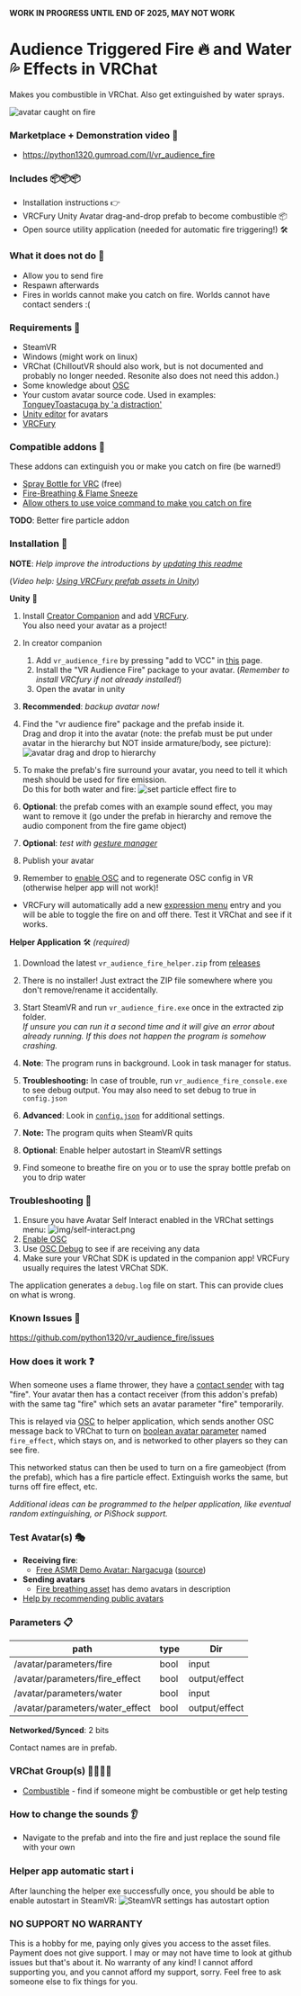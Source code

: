**WORK IN PROGRESS UNTIL END OF 2025, MAY NOT WORK**

# Audience Triggered Fire 🔥 and Water 💦 Effects in VRChat

Makes you combustible in VRChat. Also get extinguished by water sprays.

![avatar caught on fire](docs/toastacuga-on-fire-optimized.png)

### Marketplace + Demonstration video 🛒

 - https://python1320.gumroad.com/l/vr_audience_fire

### Includes 📦📦📦
 
 - Installation instructions 👉
 - VRCFury Unity Avatar drag-and-drop prefab to become combustible 📦
 - Open source utility application (needed for automatic fire triggering!) 🛠️

### What it does not do 🛑

 - Allow you to send fire
 - Respawn afterwards
 - Fires in worlds cannot make you catch on fire. Worlds cannot have contact senders :(

### Requirements 📓

 - SteamVR
 - Windows (might work on linux)
 - VRChat (ChilloutVR should also work, but is not documented and probably no longer needed. Resonite also does not need this addon.)
 - Some knowledge about [OSC](https://docs.vrchat.com/docs/osc-overview)
 - Your custom avatar source code. Used in examples: [TongueyToastacuga by 'a distraction'](https://drive.google.com/drive/folders/1ekIiFBnzJNhH2a6wwYLo2s5G-VuUlIY5)
 - [Unity editor](https://creators.vrchat.com/sdk/current-unity-version/) for avatars 
 - [VRCFury](https://vrcfury.com/getting-started)

### Compatible addons 🧩

These addons can extinguish you or make you catch on fire (be warned!)

 - [Spray Bottle for VRC](https://jinxxy.com/market/listings/3292261612823512778) (free)
 - [Fire-Breathing & Flame Sneeze](https://violentpainter.gumroad.com/l/vfx-firebreathing)
 - [Allow others to use voice command to make you catch on fire](https://github.com/Python1320/vr_audience_control)

**TODO**: Better fire particle addon

### Installation 🔨

**NOTE**: *Help improve the introductions by [updating this readme](https://github.com/Python1320/vr_audience_fire/edit/main/README.md)*

(*Video help: [Using VRCFury prefab assets in Unity](https://www.youtube.com/watch?v=QDvzfLa82yI)*)

**Unity** 🧊

 1. Install [Creator Companion](https://vcc.docs.vrchat.com/) and add [VRCFury](https://vrcfury.com/getting-started).   
     You also need your avatar as a project!   

 2. In creator companion
    1. Add `vr_audience_fire` by pressing "add to VCC" in [this](https://python1320.github.io/vr_audience_fire/) page.
    2. Install the "VR Audience Fire" package to your avatar. (*Remember to install VRCfury if not already installed!*)
    3. Open the avatar in unity

 3. **Recommended**: *backup avatar now!*

 4. Find the "vr audience fire" package and the prefab inside it.   
    Drag and drop it into the avatar (note: the prefab must be put under avatar in the hierarchy but NOT inside armature/body, see picture):
 ![avatar drag and drop to hierarchy](docs/prefab_drag_and_drop.png)
 
 5. To make the prefab's fire surround your avatar, you need to tell it which mesh should be used for fire emission.   
Do this for both water and fire:
![set particle effect fire to](docs/set_particle_shape.png)

 6. **Optional**: the prefab comes with an example sound effect, you may want to remove it (go under the prefab in hierarchy and remove the audio component from the fire game object)

 7. **Optional**: *test with [gesture manager](https://github.com/BlackStartx/VRC-Gesture-Manager?tab=readme-ov-file#how-to-use-sdk-30)*
 
 8. Publish your avatar

 9. Remember to [enable OSC](https://docs.vrchat.com/docs/osc-overview#enabling-it) and to regenerate OSC config in VR (otherwise helper app will not work)!

  - VRCFury will automatically add a new [expression menu](https://docs.vrchat.com/docs/action-menu#expression-menu) entry and you will be able to toggle the fire on and off there. Test it VRChat and see if it works. 


**Helper Application** 🛠️ *(required)*
 
 1. Download the latest `vr_audience_fire_helper.zip` from [releases](https://github.com/Python1320/vr_audience_fire/releases)

 2. There is no installer! Just extract the ZIP file somewhere where you don't remove/rename it accidentally.

 4. Start SteamVR and run `vr_audience_fire.exe` once in the extracted zip folder.   
    *If unsure you can run it a second time and it will give an error about already running. If this does not happen the program is somehow crashing.*

 5. **Note**: The program runs in background. Look in task manager for status.
 
 6. **Troubleshooting:** In case of trouble, run `vr_audience_fire_console.exe` to see debug output. You may also need to set debug to true in `config.json`
 
 7. **Advanced**: Look in [`config.json`](https://github.com/Python1320/vr_asmr_petting/blob/main/src/config.json) for additional settings.
 
 8. **Note:** The program quits when SteamVR quits
 
 9. **Optional**: Enable helper autostart in SteamVR settings 

 10. Find someone to breathe fire on you or to use the spray bottle prefab on you to drip water



### Troubleshooting 🎯

 1. Ensure you have Avatar Self Interact enabled in the VRChat settings menu: ![img/self-interact.png](img/self-interact.png)
 2. [Enable OSC](https://docs.vrchat.com/docs/osc-overview#enabling-it)
 3. Use [OSC Debug](https://docs.vrchat.com/docs/osc-debugging) to see if are receiving any data
 4. Make sure your VRChat SDK is updated in the companion app! VRCFury usually requires the latest VRChat SDK.

The application generates a `debug.log` file on start. This can provide clues on what is wrong.

### Known Issues 📌

https://github.com/python1320/vr_audience_fire/issues



### How does it work ❓
When someone uses a flame thrower, they have a [contact sender](https://creators.vrchat.com/avatars/avatar-dynamics/contacts/) with tag "fire".
 Your avatar then has a contact receiver (from this addon's prefab) with the same tag "fire" which sets an avatar parameter "fire" temporarily. 

 This is relayed via [OSC](https://docs.vrchat.com/docs/osc-overview) to helper application, which sends another OSC message back to VRChat to turn on [boolean avatar parameter](https://creators.vrchat.com/avatars/animator-parameters/) named `fire_effect`, which stays on, and is networked to other players so they can see fire. 

 This networked status can then be used to turn on a fire gameobject (from the prefab), which has a fire particle effect.
Extinguish works the same, but turns off fire effect, etc.

*Additional ideas can be programmed to the helper application, like eventual random extinguishing, or PiShock support.*

### Test Avatar(s) 🎭

 - **Receiving fire**:
    - [Free ASMR Demo Avatar: Nargacuga](https://vrchat.com/home/avatar/avtr_48cccc45-f524-4a8a-9521-368252334959) ([source](https://www.vrcarena.com/assets/ZszLG-toastacuga))
 - **Sending avatars**
    - [Fire breathing asset](https://violentpainter.gumroad.com/l/vfx-firebreathing) has demo avatars in description
 - [Help by recommending public avatars](https://github.com/Python1320/vr_audience_fire/issues/1)

### Parameters 📋

| path                            | type | Dir           |
|---------------------------------|------|---------------|
| /avatar/parameters/fire         | bool | input         |
| /avatar/parameters/fire_effect  | bool | output/effect |
| /avatar/parameters/water        | bool | input         |
| /avatar/parameters/water_effect | bool | output/effect |

**Networked/Synced**: 2 bits

Contact names are in prefab.


### VRChat Group(s) 👨‍👨‍👦‍👦

 - [Combustible](https://vrchat.com/home/group/grp_2e0126aa-fe02-402b-88c9-6d96f14fdf21) - find if someone might be combustible or get help testing


### How to change the sounds 👂

 - Navigate to the prefab and into the fire and just replace the sound file with your own

### Helper app automatic start ℹ️

After launching the helper exe successfully once, you should be able to enable autostart in SteamVR:
![SteamVR settings has autostart option](docs/autostart.png)


### NO SUPPORT NO WARRANTY

This is a hobby for me, paying only gives you access to the asset files. Payment does not give support. I may or may not have time to look at github issues but that's about it.
No warranty of any kind!
I cannot afford supporting you, and you cannot afford my support, sorry. Feel free to ask someone else to fix things for you.
